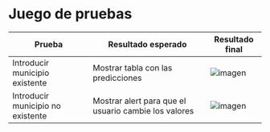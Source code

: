 # Juego de pruebas

| Prueba | Resultado esperado | Resultado final |
| ------------- | ------------- | ------------- |
| Introducir municipio existente  | Mostrar tabla con las predicciones  | ![imagen](https://user-images.githubusercontent.com/108484121/178358183-c1ff902f-d74c-4a4b-956a-30fea5346a19.png) |
| Introducir municipio no existente | Mostrar alert para que el usuario cambie los valores  | ![imagen](https://user-images.githubusercontent.com/108484121/178358429-5e924b0a-3521-42ac-93f5-6de504db409c.png)  |
